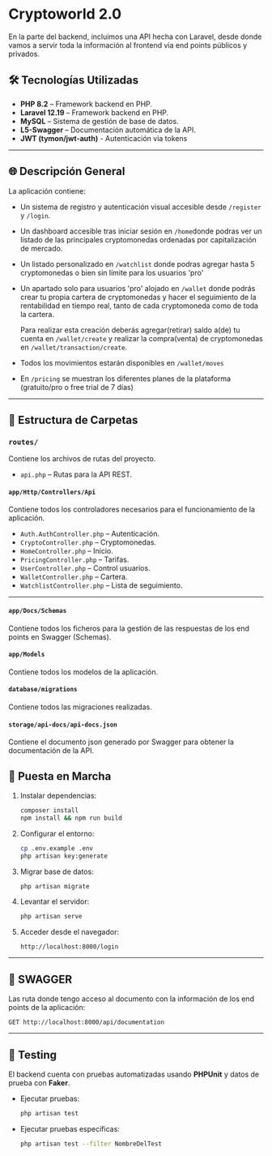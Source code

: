 # Cryptoworld 2.0

En la parte del backend, incluimos una API hecha con Laravel, desde donde vamos a servir toda la información al frontend via end points públicos y privados.

## 🛠 Tecnologías Utilizadas

-   **PHP 8.2** – Framework backend en PHP.
-   **Laravel 12.19** – Framework backend en PHP.
-   **MySQL** – Sistema de gestión de base de datos.
-   **L5-Swagger** – Documentación automática de la API.
-   **JWT (tymon/jwt-auth)** - Autenticación via tokens

---

## 🌐 Descripción General

La aplicación contiene:

-   Un sistema de registro y autenticación visual accesible desde `/register` y `/login`.
-   Un dashboard accesible tras iniciar sesión en `/home`donde podras ver un listado de las principales cryptomonedas ordenadas por capitalización de mercado.
-   Un listado personalizado en `/watchlist` donde podras agregar hasta 5 cryptomonedas o bien sin límite para los usuarios 'pro'
-   Un apartado solo para usuarios 'pro' alojado en `/wallet` donde podrás crear tu propia cartera de cryptomonedas y hacer el seguimiento de la rentabilidad en tiempo real, tanto de cada cryptomoneda como de toda la cartera.

    Para realizar esta creación deberás agregar(retirar) saldo a(de) tu cuenta en `/wallet/create` y realizar la compra(venta) de cryptomonedas en `/wallet/transaction/create`.

-   Todos los movimientos estarán disponibles en `/wallet/moves`
-   En `/pricing` se muestran los diferentes planes de la plataforma (gratuito/pro o free trial de 7 días)

---

## 📁 Estructura de Carpetas

### `routes/`

Contiene los archivos de rutas del proyecto.

-   `api.php` – Rutas para la API REST.

#### `app/Http/Controllers/Api`

Contiene todos los controladores necesarios para el funcionamiento de la aplicación.

-   `Auth.AuthController.php` – Autenticación.
-   `CryptoController.php` – Cryptomonedas.
-   `HomeController.php` – Inicio.
-   `PricingController.php` – Tarifas.
-   `UserController.php` – Control usuarios.
-   `WalletController.php` – Cartera.
-   `WatchlistController.php` – Lista de seguimiento.

---

#### `app/Docs/Schemas`

Contiene todos los ficheros para la gestión de las respuestas de los end points en Swagger (Schemas).

#### `app/Models`

Contiene todos los modelos de la aplicación.

#### `database/migrations`

Contiene todos las migraciones realizadas.

#### `storage/api-docs/api-docs.json`

Contiene el documento json generado por Swagger para obtener la documentación de la API.

## 🚀 Puesta en Marcha

1. Instalar dependencias:

    ```bash
    composer install
    npm install && npm run build
    ```

2. Configurar el entorno:

    ```bash
    cp .env.example .env
    php artisan key:generate
    ```

3. Migrar base de datos:

    ```bash
    php artisan migrate
    ```

4. Levantar el servidor:

    ```bash
    php artisan serve
    ```

5. Acceder desde el navegador:
    ```
    http://localhost:8000/login
    ```

---

## 📡 SWAGGER

Las ruta donde tengo acceso al documento con la información de los end points de la aplicación:

```
GET http://localhost:8000/api/documentation
```

---

## 🧪 Testing

El backend cuenta con pruebas automatizadas usando **PHPUnit** y datos de prueba con **Faker**.

-   Ejecutar pruebas:

    ```bash
    php artisan test
    ```

-   Ejecutar pruebas especificas:

    ```bash
    php artisan test --filter NombreDelTest
    ```

